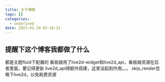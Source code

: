 ```yaml
---
title: 关于博客
tags: []
categories:
  - undefined
date: 2023-01-19 02:10:21
---
```

## 提醒下这个博客我都做了什么
都是主题fluid下配置的
看板娘用了live2d-widget和live2d_api，看板娘资源在后者里面，要记得更新
live2d_api得额外搭建，这里没起到作用。。。
skip_render忽略下live2d，以免耗费资源